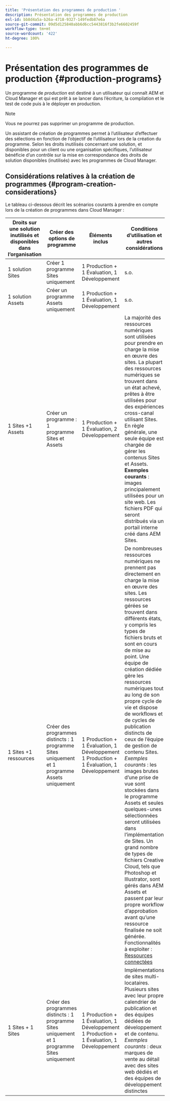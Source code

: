 ```yaml
---
title: 'Présentation des programmes de production '
description: Présentation des programmes de production
exl-id: bb8d4a5a-b26a-4718-9327-149fedb87e6a
source-git-commit: 09d5d125840abb6d6cc5443816f3b2fe6602459f
workflow-type: tm+mt
source-wordcount: '422'
ht-degree: 100%

---
```


# Présentation des programmes de production {#production-programs}

Un programme de *production* est destiné à un utilisateur qui connaît AEM et Cloud Manager et qui est prêt à se lancer dans l’écriture, la compilation et le test de code puis à le déployer en production.

>[!NOTE]
>Vous ne pourrez pas supprimer un programme de production.

Un assistant de création de programmes permet à l’utilisateur d’effectuer des sélections en fonction de l’objectif de l’utilisateur lors de la création du programme. Selon les droits inutilisés concernant une solution, et disponibles pour un client ou une organisation spécifiques, l’utilisateur bénéficie d’un contrôle sur la mise en correspondance des droits de solution disponibles (inutilisés) avec les programmes de Cloud Manager.

## Considérations relatives à la création de programmes {#program-creation-considerations}

Le tableau ci-dessous décrit les scénarios courants à prendre en compte lors de la création de programmes dans Cloud Manager :

| Droits sur une solution inutilisés et disponibles dans l’organisation | Créer des options de programme | Éléments inclus | Conditions d’utilisation et autres considérations |
|--- |--- |--- |--- |
| 1 solution Sites | Créer 1 programme Sites uniquement | 1 Production + 1 Évaluation, 1 Développement | s.o. |
| 1 solution Assets | Créer un programme Assets uniquement | 1 Production + 1 Évaluation, 1 Développement | s.o. |
| 1 Sites +1 Assets | Créer un programme : 1 programme Sites et Assets | 1 Production + 1 Évaluation, 2 Développement | La majorité des ressources numériques sont utilisées pour prendre en charge la mise en œuvre des sites. La plupart des ressources numériques se trouvent dans un état achevé, prêtes à être utilisées pour des expériences cross-canal utilisant Sites. En règle générale, une seule équipe est chargée de gérer les contenus Sites et Assets. **Exemples courants** : images principalement utilisées pour un site web. Les fichiers PDF qui seront distribués via un portail interne créé dans AEM Sites. |
| 1 Sites +1 ressources | Créer des programmes distincts : 1 programme Sites uniquement et 1 programme Assets uniquement | 1 Production + 1 Évaluation, 1 Développement <br> 1 Production + 1 Évaluation, 1 Développement | De nombreuses ressources numériques ne prennent pas directement en charge la mise en œuvre des sites. Les ressources gérées se trouvent dans différents états, y compris les types de fichiers bruts et sont en cours de mise au point. Une équipe de création dédiée gère les ressources numériques tout au long de son propre cycle de vie et dispose de workflows et de cycles de publication distincts de ceux de l’équipe de gestion de contenu Sites. *Exemples courants* : les images brutes d’une prise de vue sont stockées dans le programme Assets et seules quelques-unes sélectionnées seront utilisées dans l’implémentation de Sites. Un grand nombre de types de fichiers Creative Cloud, tels que Photoshop et Illustrator, sont gérés dans AEM Assets et passent par leur propre workflow d’approbation avant qu’une ressource finalisée ne soit générée. Fonctionnalités à exploiter : [Ressources connectées](https://experienceleague.adobe.com/docs/experience-manager-cloud-service/assets/admin/use-assets-across-connected-assets-instances.html?lang=fr#overview-of-connected-assets) |
| 1 Sites + 1 Sites | Créer des programmes distincts : 1 programme Sites uniquement et 1 programme Sites uniquement | 1 Production + 1 Évaluation, 1 Développement <br> 1 Production + 1 Évaluation, 1 Développement | Implémentations de sites multi-locataires. Plusieurs sites avec leur propre calendrier de publication et des équipes dédiées de développement et de contenu. *Exemples courants* : deux marques de vente au détail avec des sites web dédiés et des équipes de développement distinctes |

